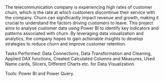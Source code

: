 The telecommunication company is experiencing high rates of customer churn, which is the rate at which customers discontinue their service with the company. Churn can significantly impact revenue and growth, making it crucial to understand the factors driving customers to leave. This project aims to analyse customer data using Power BI to identify key indicators and patterns associated with churn. By leveraging data visualization and analytics, the company hopes to gain actionable insights to develop strategies to reduce churn and improve customer retention.

Tasks Performed: Data Connections, Data Transformation and Cleaning, Applied DAX functions, Created Calculated Columns and Measures, Used Name cards, Slicers, Different Charts etc. for Data Visualization. 

Tools: Power BI and Power Query.

